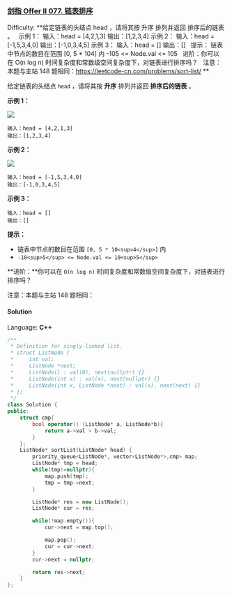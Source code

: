 ### [剑指 Offer II 077\. 链表排序](https://leetcode-cn.com/problems/7WHec2/)

Difficulty: **给定链表的头结点 head ，请将其按 升序 排列并返回 排序后的链表 。   示例 1： 输入：head = [4,2,1,3] 输出：[1,2,3,4] 示例 2： 输入：head = [-1,5,3,4,0] 输出：[-1,0,3,4,5] 示例 3： 输入：head = [] 输出：[]   提示： 链表中节点的数目在范围 [0, 5 * 104] 内 -105 <= Node.val <= 105   进阶：你可以在 O(n log n) 时间复杂度和常数级空间复杂度下，对链表进行排序吗？   注意：本题与主站 148 题相同：https://leetcode-cn.com/problems/sort-list/ **


给定链表的头结点 `head` ，请将其按 **升序** 排列并返回 **排序后的链表** 。

**示例 1：**

![](https://assets.leetcode.com/uploads/2020/09/14/sort_list_1.jpg)

```
输入：head = [4,2,1,3]
输出：[1,2,3,4]
```

**示例 2：**

![](https://assets.leetcode.com/uploads/2020/09/14/sort_list_2.jpg)

```
输入：head = [-1,5,3,4,0]
输出：[-1,0,3,4,5]
```

**示例 3：**

```
输入：head = []
输出：[]
```

**提示：**

*   链表中节点的数目在范围 `[0, 5 * 10<sup>4</sup>]` 内
*   `-10<sup>5</sup> <= Node.val <= 10<sup>5</sup>`

**进阶：**你可以在 `O(n log n)` 时间复杂度和常数级空间复杂度下，对链表进行排序吗？

注意：本题与主站 148 题相同：


#### Solution

Language: **C++**

```c++
​/**
 * Definition for singly-linked list.
 * struct ListNode {
 *     int val;
 *     ListNode *next;
 *     ListNode() : val(0), next(nullptr) {}
 *     ListNode(int x) : val(x), next(nullptr) {}
 *     ListNode(int x, ListNode *next) : val(x), next(next) {}
 * };
 */
class Solution {
public:
    struct cmp{
        bool operator() (ListNode* a, ListNode*b){
            return a->val > b->val;
        }
    };
    ListNode* sortList(ListNode* head) {
        priority_queue<ListNode*, vector<ListNode*>,cmp> map;
        ListNode* tmp = head;
        while(tmp!=nullptr){
            map.push(tmp);
            tmp = tmp->next;
        }

        ListNode* res = new ListNode();
        ListNode* cur = res;

        while(!map.empty()){
            cur->next = map.top();

            map.pop();
            cur = cur->next;
        }
        cur->next = nullptr;

        return res->next;
    }
};
```
